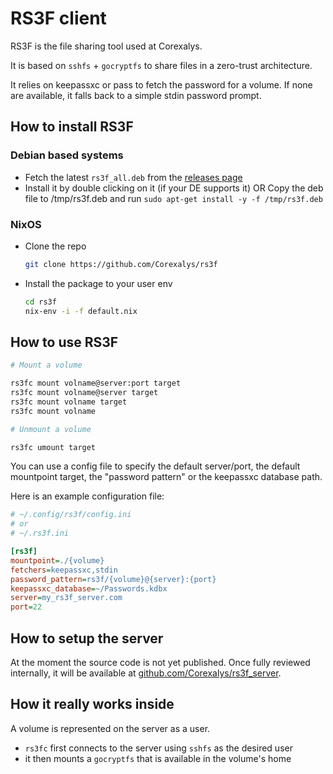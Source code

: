 # RS3F client

RS3F is the file sharing tool used at Corexalys.

It is based on `sshfs` + `gocryptfs` to share files in a zero-trust architecture.

It relies on keepassxc or pass to fetch the password for a volume. If none are available, it falls back to a simple stdin password prompt.

## How to install RS3F

### Debian based systems

- Fetch the latest `rs3f_all.deb` from the [releases page](https://github.com/Corexalys/rs3f/releases/latest)
- Install it by double clicking on it (if your DE supports it)
  OR
  Copy the deb file to /tmp/rs3f.deb and run `sudo apt-get install -y -f /tmp/rs3f.deb`

### NixOS

- Clone the repo
  ```bash
  git clone https://github.com/Corexalys/rs3f
  ```
- Install the package to your user env
  ```bash
  cd rs3f
  nix-env -i -f default.nix
  ```

## How to use RS3F

```bash
# Mount a volume

rs3fc mount volname@server:port target
rs3fc mount volname@server target
rs3fc mount volname target
rs3fc mount volname

# Unmount a volume

rs3fc umount target
```

You can use a config file to specify the default server/port, the default mountpoint target, the "password pattern" or the keepassxc database path.

Here is an example configuration file:

```ini
# ~/.config/rs3f/config.ini
# or
# ~/.rs3f.ini

[rs3f]
mountpoint=./{volume}
fetchers=keepassxc,stdin
password_pattern=rs3f/{volume}@{server}:{port}
keepassxc_database=~/Passwords.kdbx
server=my_rs3f_server.com
port=22
```

## How to setup the server

At the moment the source code is not yet published. Once fully reviewed internally, it will be available at [github.com/Corexalys/rs3f\_server](https://github.com/Corexalys/rs3f_server).

## How it really works inside

A volume is represented on the server as a user.

- `rs3fc` first connects to the server using `sshfs` as the desired user
- it then mounts a `gocryptfs` that is available in the volume's home
